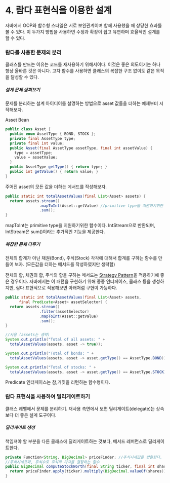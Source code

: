 # 4. 람다 표현식을 이용한 설계

자바에서 OOP와 함수형 스타일은 서로 보완관계이며 함께 사용했을 때 상당한 효과를 볼 수 있다. 이 두가지 방법을 사용하면 수정과 확장이 쉽고 유연하며 효율적인 설계를 할 수 있다.

### 람다를 사용한 문제의 분리

클래스를 만드는 이유는 코드를 재사용하기 위해서이다. 이것은 좋은 의도이기는 하나 항상 올바른 것은 아니다. 고차 함수를 사용하면 클래스의 복잡한 구조 없이도 같은 목적을 달성할 수 있다.

##### 설계 문제 살펴보기

문제를 분리하는 설계 아이디어를 설명하는 방법으로 asset 값들을 더하는 예제부터 시작해보자.

Asset Bean

```java
public class Asset {
  public enum AssetType { BOND, STOCK }; 
  private final AssetType type;
  private final int value;
  public Asset(final AssetType assetType, final int assetValue) {
    type = assetType;
    value = assetValue;
  }
  public AssetType getType() { return type; }
  public int getValue() { return value; }
}
```

주어진 asset의 모든 값을 더하는 메서드를 작성해보자.

```java
public static int totalAssetValues(final List<Asset> assets) {
  return assets.stream()
               .mapToInt(Asset::getValue) //primitive type을 지원하기위한 맵
               .sum();
}
```

mapToInt는 primitive type을 지원하기위한 함수이다. IntStream으로 반환되며, IntStream은 sum\(\)이라는 추가적인 기능을 제공한다.

##### 복잡한 문제 다루기

전체의 합계가 아닌 채권\(Bond\), 주식\(Stock\) 각각에 대해서 합계를 구하는 함수를 만들어 보자. \(모든값을 더하는 메서드를 작성하였지만 생략함\)

전체의 합, 채권의 합, 주식의 합을 구하는 메서드는 [Strategy Pattern](http://www.insford.com/wiki/Wiki.jsp?page=%EA%B0%9D%EC%B2%B4%EC%A7%80%ED%96%A5%26%EB%94%94%EC%9E%90%EC%9D%B8%ED%8C%A8%ED%84%B4#section-_EA_B0_9D_EC_B2_B4_EC_A7_80_ED_96_A5_26_EB_94_94_EC_9E_90_EC_9D_B8_ED_8C_A8_ED_84_B4-StrategyPattern)을 적용하기에 좋은 경우이다. 자바에서는 이 패턴을 구현하기 위해 종종 인터페이스, 클래스 등을 생성하지만, 람다 표현식으로 적용해보면 아래처럼 구현이 가능하다.

```java
public static int totalAssetValues(final List<Asset> assets,
      final Predicate<Asset> assetSelector) {
  return assets.stream()
               .filter(assetSelector)
               .mapToInt(Asset::getValue)
               .sum();
}

//사용 (assets는 생략)
System.out.println("Total of all assets: " + 
  totalAssetValues(assets, asset -> true));

System.out.println("Total of bonds: " + 
  totalAssetValues(assets, asset -> asset.getType() == AssetType.BOND));

System.out.println("Total of stocks: " + 
  totalAssetValues(assets, asset -> asset.getType() == AssetType.STOCK));
```

Predicate 인터페이스는 참,거짓을 리턴하는 함수형이다.

### 람다 표현식을 사용하여 딜리게이트하기

클래스 레벨에서 문제를 분리하기. 재사용 측면에서 보면 딜리게이트\(delegate\)는 상속보다 더 좋은 설계 도구이다.

##### 딜리게이트 생성

책임져야 할 부분을 다른 클래스에 딜리게이트하는 것보다, 메서드 레퍼런스로 딜리게이트한다.

```java
private Function<String, BigDecimal> priceFinder; //주식시세값을 반환한다.
//주식시세표와, 주식수로 주식의 가치를 결정하는 함수
public BigDecimal computeStockWorth(final String ticker, final int shares) {
  return priceFinder.apply(ticker).multiply(BigDecimal.valueOf(shares));
}
```



